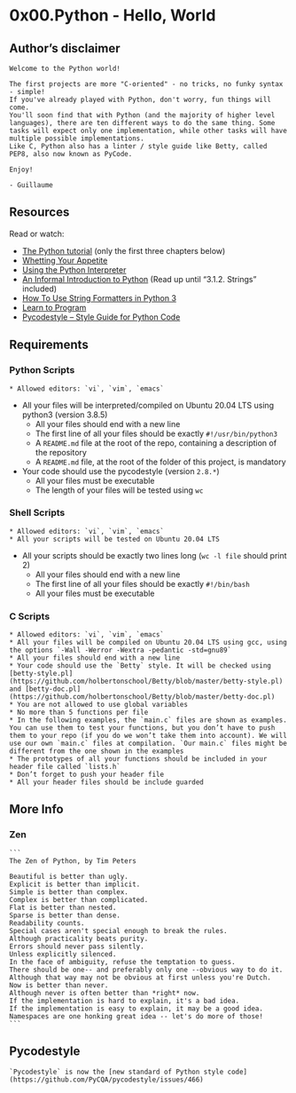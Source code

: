 # 0x00.Python - Hello, World

## Author’s disclaimer
```
Welcome to the Python world!

The first projects are more "C-oriented" - no tricks, no funky syntax - simple!
If you've already played with Python, don't worry, fun things will come.
You'll soon find that with Python (and the majority of higher level languages), there are ten different ways to do the same thing. Some tasks will expect only one implementation, while other tasks will have multiple possible implementations.
Like C, Python also has a linter / style guide like Betty, called PEP8, also now known as PyCode.

Enjoy!

- Guillaume
```
## Resources
Read or watch:
* [The Python tutorial](https://docs.python.org/3/tutorial/index.html) (only the first three chapters below)
* [Whetting Your Appetite](https://docs.python.org/3/tutorial/appetite.html)
* [Using the Python Interpreter](https://docs.python.org/3/tutorial/interpreter.html)
* [An Informal Introduction to Python](https://docs.python.org/3/tutorial/introduction.html) (Read up until “3.1.2. Strings” included)
* [How To Use String Formatters in Python 3](https://realpython.com/python-f-strings/)
* [Learn to Program](https://www.youtube.com/playlist?list=PLGLfVvz_LVvTn3cK5e6LjhgGiSeVlIRwt)
* [Pycodestyle – Style Guide for Python Code](https://pypi.org/project/pycodestyle/)
## Requirements
### Python Scripts
	* Allowed editors: `vi`, `vim`, `emacs`
* All your files will be interpreted/compiled on Ubuntu 20.04 LTS using python3 (version 3.8.5)
	* All your files should end with a new line
	* The first line of all your files should be exactly `#!/usr/bin/python3`
	* A `README.md` file at the root of the repo, containing a description of the repository
	* A `README.md` file, at the root of the folder of this project, is mandatory
* Your code should use the pycodestyle (version `2.8.*`)
	* All your files must be executable
	* The length of your files will be tested using `wc`
### Shell Scripts
	* Allowed editors: `vi`, `vim`, `emacs`
	* All your scripts will be tested on Ubuntu 20.04 LTS
* All your scripts should be exactly two lines long (`wc -l file` should print 2)
	* All your files should end with a new line
	* The first line of all your files should be exactly `#!/bin/bash`
	* All your files must be executable
### C Scripts
	* Allowed editors: `vi`, `vim`, `emacs`
	* All your files will be compiled on Ubuntu 20.04 LTS using gcc, using the options `-Wall -Werror -Wextra -pedantic -std=gnu89`
	* All your files should end with a new line
	* Your code should use the `Betty` style. It will be checked using [betty-style.pl](https://github.com/holbertonschool/Betty/blob/master/betty-style.pl) and [betty-doc.pl](https://github.com/holbertonschool/Betty/blob/master/betty-doc.pl)
	* You are not allowed to use global variables
	* No more than 5 functions per file
	* In the following examples, the `main.c` files are shown as examples. You can use them to test your functions, but you don’t have to push them to your repo (if you do we won’t take them into account). We will use our own `main.c` files at compilation. `Our main.c` files might be different from the one shown in the examples
	* The prototypes of all your functions should be included in your header file called `lists.h`
	* Don’t forget to push your header file
	* All your header files should be include guarded
## More Info
### Zen
	```
	The Zen of Python, by Tim Peters

	Beautiful is better than ugly.
	Explicit is better than implicit.
	Simple is better than complex.
	Complex is better than complicated.
	Flat is better than nested.
	Sparse is better than dense.
	Readability counts.
	Special cases aren't special enough to break the rules.
	Although practicality beats purity.
	Errors should never pass silently.
	Unless explicitly silenced.
	In the face of ambiguity, refuse the temptation to guess.
	There should be one-- and preferably only one --obvious way to do it.
	Although that way may not be obvious at first unless you're Dutch.
	Now is better than never.
	Although never is often better than *right* now.
	If the implementation is hard to explain, it's a bad idea.
	If the implementation is easy to explain, it may be a good idea.
	Namespaces are one honking great idea -- let's do more of those!
	```
## Pycodestyle
	`Pycodestyle` is now the [new standard of Python style code](https://github.com/PyCQA/pycodestyle/issues/466)
